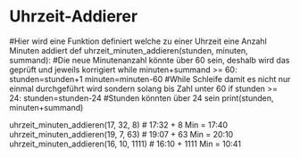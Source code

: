 # Uhrzeit-Addierer

#Hier wird eine Funktion definiert welche zu einer Uhrzeit eine Anzahl Minuten addiert
def uhrzeit_minuten_addieren(stunden, minuten, summand):
    #Die neue Minutenanzahl könnte über 60 sein, deshalb wird das geprüft und jeweils korrigiert
    while minuten+summand >= 60:
        stunden=stunden+1
        minuten=minuten-60
        #While Schleife damit es nicht nur einmal durchgeführt wird sondern solang bis Zahl unter 60
    if stunden >= 24:
        stunden=stunden-24
        #Stunden könnten über 24 sein
    print(stunden, minuten+summand)


uhrzeit_minuten_addieren(17, 32, 8) # 17:32 + 8 Min = 17:40
uhrzeit_minuten_addieren(19, 7, 63) # 19:07 + 63 Min = 20:10
uhrzeit_minuten_addieren(16, 10, 1111) # 16:10 + 1111 Min = 10:41
